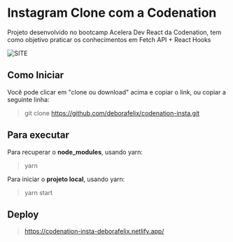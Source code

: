 # Instagram Clone com a Codenation
Projeto desenvolvido no bootcamp Acelera Dev React da Codenation, tem como objetivo praticar os conhecimentos em Fetch API + React Hooks

![SITE](https://user-images.githubusercontent.com/60484585/83880203-2ed3b680-a715-11ea-87f0-390cf8073e3b.png)

## Como Iniciar 

Você pode clicar em "clone ou download" acima e copiar o link, ou copiar a seguinte linha: 
> git clone https://github.com/deborafelix/codenation-insta.git

## Para executar

 Para recuperar o **node_modules**, usando yarn:
> yarn 

Para iniciar o **projeto local**, usando yarn:
> yarn start

## Deploy

> https://codenation-insta-deborafelix.netlify.app/
